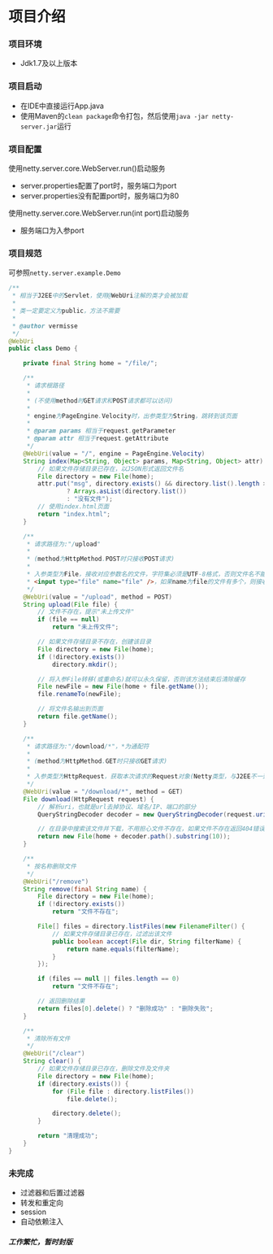 # 项目介绍 #

### 项目环境 ###
* Jdk1.7及以上版本

### 项目启动 ###
* 在IDE中直接运行App.java
* 使用Maven的`clean package`命令打包，然后使用`java -jar netty-server.jar`运行

### 项目配置 ###
使用netty.server.core.WebServer.run()启动服务
* server.properties配置了port时，服务端口为port
* server.properties没有配置port时，服务端口为80

使用netty.server.core.WebServer.run(int port)启动服务
* 服务端口为入参port

### 项目规范 ###
可参照`netty.server.example.Demo`
```java
/**
 * 相当于J2EE中的Servlet，使用@WebUri注解的类才会被加载
 * 
 * 类一定要定义为public，方法不需要
 * 
 * @author vermisse
 */
@WebUri
public class Demo {

	private final String home = "/file/";

	/**
	 * 请求根路径
	 * 
	 * (不使用method时GET请求和POST请求都可以访问)
	 * 
	 * engine为PageEngine.Velocity时，出参类型为String，跳转到该页面
	 * 
	 * @param params 相当于request.getParameter
	 * @param attr 相当于request.getAttribute
	 */
	@WebUri(value = "/", engine = PageEngine.Velocity)
	String index(Map<String, Object> params, Map<String, Object> attr) {
		// 如果文件存储目录已存在，以JSON形式返回文件名
		File directory = new File(home);
		attr.put("msg", directory.exists() && directory.list().length > 0
				? Arrays.asList(directory.list())
				: "没有文件");
		// 使用index.html页面
		return "index.html";
	}

	/**
	 * 请求路径为:"/upload"
	 * 
	 * (method为HttpMethod.POST时只接收POST请求)
	 * 
	 * 入参类型为File，接收对应参数名的文件，字符集必须是UTF-8格式，否则文件名不能为中文 例如入参对象名为file，接收
	 * <input type="file" name="file" />，如果name为file的文件有多个，则接收第一个
	 */
	@WebUri(value = "/upload", method = POST)
	String upload(File file) {
		// 文件不存在，提示"未上传文件"
		if (file == null)
			return "未上传文件";

		// 如果文件存储目录不存在，创建该目录
		File directory = new File(home);
		if (!directory.exists())
			directory.mkdir();

		// 将入参File转移(或重命名)就可以永久保留，否则该方法结束后清除缓存
		File newFile = new File(home + file.getName());
		file.renameTo(newFile);

		// 将文件名输出到页面
		return file.getName();
	}

	/**
	 * 请求路径为:"/download/*"，*为通配符
	 * 
	 * (method为HttpMethod.GET时只接收GET请求)
	 * 
	 * 入参类型为HttpRequest，获取本次请求的Request对象(Netty类型，与J2EE不一致) 出参类型为File，下载该文件
	 */
	@WebUri(value = "/download/*", method = GET)
	File download(HttpRequest request) {
		// 解析uri，也就是url去掉协议、域名/IP、端口的部分
		QueryStringDecoder decoder = new QueryStringDecoder(request.uri());

		// 在目录中搜索该文件并下载，不用担心文件不存在，如果文件不存在返回404错误
		return new File(home + decoder.path().substring(10));
	}

	/**
	 * 按名称删除文件
	 */
	@WebUri("/remove")
	String remove(final String name) {
		File directory = new File(home);
		if (!directory.exists())
			return "文件不存在";

		File[] files = directory.listFiles(new FilenameFilter() {
			// 如果文件存储目录已存在，过滤出该文件
			public boolean accept(File dir, String filterName) {
				return name.equals(filterName);
			}
		});

		if (files == null || files.length == 0)
			return "文件不存在";

		// 返回删除结果
		return files[0].delete() ? "删除成功" : "删除失败";
	}

	/**
	 * 清除所有文件
	 */
	@WebUri("/clear")
	String clear() {
		// 如果文件存储目录已存在，删除文件及文件夹
		File directory = new File(home);
		if (directory.exists()) {
			for (File file : directory.listFiles())
				file.delete();

			directory.delete();
		}

		return "清理成功";
	}
}
```

### 未完成 ###
* 过滤器和后置过滤器
* 转发和重定向
* session
* 自动依赖注入

##### 工作繁忙，暂时封版 #####